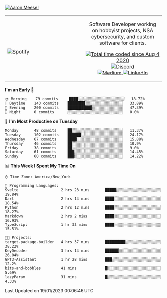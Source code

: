 [![Aaron Meese!](https://user-images.githubusercontent.com/17814535/88975338-a2aabf00-d27f-11ea-963f-8a19608716b4.png)](https://github.com/ajmeese7/readme-ascii "README ASCII")

<!-- Modified from project here: https://github.com/novatorem/novatorem -->
<table width="100%">
  <tr>
  <td width="50%">

&nbsp; <br> [![Spotify](https://ajmeese7.vercel.app/api/spotify)](https://open.spotify.com/user/ajmeese)

  </td>
  <td width="50%">
    <p align="center">
    Software Developer working on hobbyist projects, NSA cybersecurity, and custom software for clients.
    </p>
    <p align="center">
      <a href="https://wakatime.com/@f726891d-3b02-46cd-9b60-e8c59f9e2b14">
        <img src="https://wakatime.com/badge/user/f726891d-3b02-46cd-9b60-e8c59f9e2b14.svg" alt="Total time coded since Aug 4 2020" title="WakaTime" />
      </a>
      <a href="http://link.aaronmeese.com/discord">
        <img src="https://img.shields.io/badge/discord-ajmeese7%234835-369?style=flat-square&logo=discord&logoColor=white&color=purple" alt="Discord" title="Discord">
      </a>
      <br />
      <a href="https://link.aaronmeese.com/medium">
        <img src="https://img.shields.io/badge/medium-ajmeese7-1DB954?style=flat-square&logo=medium&logoColor=white" alt="Medium" title="Medium">
      </a>
      <a href="https://link.aaronmeese.com/linkedin">
        <img src="https://img.shields.io/badge/linkedIn-aaronmeese-1DB954?style=flat-square&logo=linkedin&logoColor=white&color=blue" alt="LinkedIn" title="LinkedIn">
      </a>
    </p>
  </td>

</table>

[//]: <> (The `&nbsp;` is to have Aphelion take up more space)

<!--START_SECTION:waka-->
**I'm an Early 🐤** 

```text
🌞 Morning    79 commits     ████░░░░░░░░░░░░░░░░░░░░░   18.72% 
🌆 Daytime    143 commits    ████████░░░░░░░░░░░░░░░░░   33.89% 
🌃 Evening    200 commits    ███████████░░░░░░░░░░░░░░   47.39% 
🌙 Night      0 commits      ░░░░░░░░░░░░░░░░░░░░░░░░░   0.0%

```
📅 **I'm Most Productive on Tuesday** 

```text
Monday       48 commits     ██░░░░░░░░░░░░░░░░░░░░░░░   11.37% 
Tuesday      102 commits    ██████░░░░░░░░░░░░░░░░░░░   24.17% 
Wednesday    67 commits     ████░░░░░░░░░░░░░░░░░░░░░   15.88% 
Thursday     46 commits     ██░░░░░░░░░░░░░░░░░░░░░░░   10.9% 
Friday       38 commits     ██░░░░░░░░░░░░░░░░░░░░░░░   9.0% 
Saturday     61 commits     ███░░░░░░░░░░░░░░░░░░░░░░   14.45% 
Sunday       60 commits     ███░░░░░░░░░░░░░░░░░░░░░░   14.22%

```


📊 **This Week I Spent My Time On** 

```text
⌚︎ Time Zone: America/New_York

💬 Programming Languages: 
Svelte                   2 hrs 23 mins       █████░░░░░░░░░░░░░░░░░░░░   19.84% 
Dart                     2 hrs 14 mins       ████░░░░░░░░░░░░░░░░░░░░░   18.54% 
Python                   2 hrs 12 mins       ████░░░░░░░░░░░░░░░░░░░░░   18.27% 
Markdown                 2 hrs 2 mins        ████░░░░░░░░░░░░░░░░░░░░░   16.93% 
TypeScript               1 hr 52 mins        ████░░░░░░░░░░░░░░░░░░░░░   15.51%

🐱‍💻 Projects: 
target-package-builder   4 hrs 37 mins       █████████░░░░░░░░░░░░░░░░   38.22% 
KeyDecoder               3 hrs 14 mins       ██████░░░░░░░░░░░░░░░░░░░   26.84% 
GPT3-Assistant           1 hr 28 mins        ███░░░░░░░░░░░░░░░░░░░░░░   12.2% 
bits-and-bobbles         41 mins             █░░░░░░░░░░░░░░░░░░░░░░░░   5.69% 
lazyParam                31 mins             █░░░░░░░░░░░░░░░░░░░░░░░░   4.33%

```


 Last Updated on 19/01/2023 00:06:46 UTC
<!--END_SECTION:waka-->
